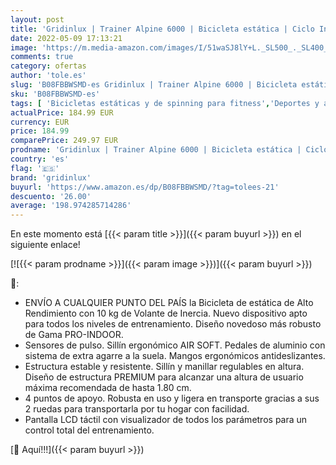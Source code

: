 ```yaml
---
layout: post
title: 'Gridinlux | Trainer Alpine 6000 | Bicicleta estática | Ciclo Indoor | Volante Inercia 10 kg | Regulación Total de Intensidad | Pantalla LCD con pulsómetro | Fitness'
date: 2022-05-09 17:13:21
image: 'https://m.media-amazon.com/images/I/51waSJ8lY+L._SL500_._SL400_.jpg'
comments: true
category: ofertas
author: 'tole.es'
slug: 'B08FBBWSMD-es Gridinlux | Trainer Alpine 6000 | Bicicleta estática |...'
sku: 'B08FBBWSMD-es'
tags: [ 'Bicicletas estáticas y de spinning para fitness','Deportes y aire libre','Fitness y ejercicio','Máquinas de cardio para fitness','bicicleta','gridinlux','🇪🇸', ]
actualPrice: 184.99 EUR
currency: EUR
price: 184.99
comparePrice: 249.97 EUR
prodname: 'Gridinlux | Trainer Alpine 6000 | Bicicleta estática | Ciclo Indoor | Volante Inercia 10 kg | Regulación Total de Intensidad | Pantalla LCD con pulsómetro | Fitness'
country: 'es'
flag: '🇪🇸'
brand: 'gridinlux'
buyurl: 'https://www.amazon.es/dp/B08FBBWSMD/?tag=tolees-21'
descuento: '26.00'
average: '198.974285714286'
---
```


En este momento está [{{< param title >}}]({{< param buyurl >}}) en el siguiente enlace!

[![{{< param prodname >}}]({{< param image >}})]({{< param buyurl >}})

🔎:

- ENVÍO A CUALQUIER PUNTO DEL PAÍS la Bicicleta de estática de Alto Rendimiento con 10 kg de Volante de Inercia. Nuevo dispositivo apto para todos los niveles de entrenamiento. Diseño novedoso más robusto de Gama PRO-INDOOR.
- Sensores de pulso. Sillín ergonómico AIR SOFT. Pedales de aluminio con sistema de extra agarre a la suela. Mangos ergonómicos antideslizantes.
- Estructura estable y resistente. Sillín y manillar regulables en altura. Diseño de estructura PREMIUM para alcanzar una altura de usuario máxima recomendada de hasta 1.80 cm.
- 4 puntos de apoyo. Robusta en uso y ligera en transporte gracias a sus 2 ruedas para transportarla por tu hogar con facilidad.
- Pantalla LCD táctil con visualizador de todos los parámetros para un control total del entrenamiento.

[🛒 Aquí!!!]({{< param buyurl >}})
